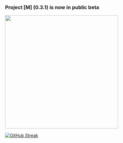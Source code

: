 <h3>Project [M] (0.3.1) is now in public beta</h3>
<div align="left">
  <img src="https://media.tenor.com/fhgf2YTDstkAAAAC/super-smash-bros-smash.gif" width="370" height="auto" />
</div>
<div style="margin: 0 auto;" align="left">
  
[![GitHub Streak](https://streak-stats.demolab.com?user=rmdashrfv&theme=react)](https://streak-stats.demolab.com?user=rmdashrfv&theme=react)
  
</div>
